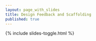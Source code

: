 ```yaml
---
layout: page_with_slides
title: Design Feedback and Scaffolding
published: true
---
```


{% include slides-toggle.html %}
